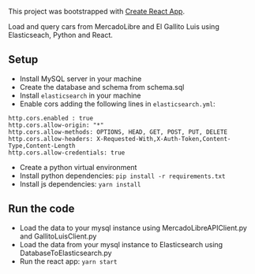 This project was bootstrapped with [Create React App](https://github.com/facebook/create-react-app).

Load and query cars from MercadoLibre and El Gallito Luis using Elasticseach, Python and React.

## Setup
- Install MySQL server in your machine
- Create the database and schema from schema.sql
- Install `elasticsearch` in your machine
- Enable cors adding the following lines in `elasticsearch.yml`:
```
http.cors.enabled : true
http.cors.allow-origin: "*"
http.cors.allow-methods: OPTIONS, HEAD, GET, POST, PUT, DELETE
http.cors.allow-headers: X-Requested-With,X-Auth-Token,Content-Type,Content-Length
http.cors.allow-credentials: true
```
- Create a python virtual environment
- Install python dependencies: `pip install -r requirements.txt`
- Install js dependencies: `yarn install`

## Run the code
- Load the data to your mysql instance using MercadoLibreAPIClient.py and GallitoLuisClient.py
- Load the data from your mysql instance to Elasticsearch using DatabaseToElasticsearch.py
- Run the react app: `yarn start`
